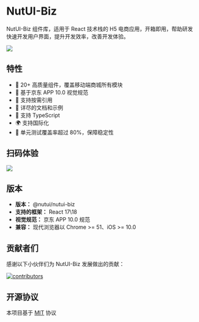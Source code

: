 # NutUI-Biz

NutUI-Biz 组件库，适用于 React 技术栈的 H5 电商应用，开箱即用，帮助研发快速开发用户界面，提升开发效率，改善开发体验。

![](https://img12.360buyimg.com/imagetools/jfs/t1/93525/10/35630/3509/63e5e07fFee1229de/364b5180962e277c.png)

##  特性

* 🚀 20+ 高质量组件，覆盖移动端商城所有模块
* 📖 基于京东 APP 10.0 视觉规范
* 🍭 支持按需引用
* 📖 详尽的文档和示例
* 💪 支持 TypeScript
* 🌍 支持国际化
* 🍭 单元测试覆盖率超过 80%，保障稳定性

## 扫码体验

![](https://img13.360buyimg.com/imagetools/jfs/t1/135818/39/32871/2503/63e5e33bFdb8aa54c/5171f56774fcb8dd.png)

## 版本

* **版本：** @nutui/nutui-biz
* **支持的框架：** React 17\18
* **视觉规范：** 京东 APP 10.0 规范
* **兼容：** 现代浏览器以 Chrome >= 51、iOS >= 10.0

## 贡献者们

感谢以下小伙伴们为 NutUI-Biz 发展做出的贡献：

[![contributors](https://opencollective.com/nutui-biz/contributors.svg?width=890&button=false)](https://github.com/jdf2e/nutui-biz/graphs/contributors)


## 开源协议

本项目基于 [MIT](https://zh.wikipedia.org/wiki/MIT%E8%A8%B1%E5%8F%AF%E8%AD%89) 协议

